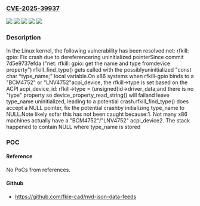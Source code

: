 ### [CVE-2025-39937](https://cve.mitre.org/cgi-bin/cvename.cgi?name=CVE-2025-39937)
![](https://img.shields.io/static/v1?label=Product&message=Linux&color=blue)
![](https://img.shields.io/static/v1?label=Version&message=&color=brightgreen)
![](https://img.shields.io/static/v1?label=Version&message=4.6%20&color=brightgreen)
![](https://img.shields.io/static/v1?label=Version&message=7d5e9737efda16535e5b54bd627ef4881d11d31f%20&color=brightgreen)
![](https://img.shields.io/static/v1?label=Vulnerability&message=n%2Fa&color=blue)

### Description

In the Linux kernel, the following vulnerability has been resolved:net: rfkill: gpio: Fix crash due to dereferencering uninitialized pointerSince commit 7d5e9737efda ("net: rfkill: gpio: get the name and type fromdevice property") rfkill_find_type() gets called with the possiblyuninitialized "const char *type_name;" local variable.On x86 systems when rfkill-gpio binds to a "BCM4752" or "LNV4752"acpi_device, the rfkill->type is set based on the ACPI acpi_device_id:        rfkill->type = (unsigned)id->driver_data;and there is no "type" property so device_property_read_string() will failand leave type_name uninitialized, leading to a potential crash.rfkill_find_type() does accept a NULL pointer, fix the potential crashby initializing type_name to NULL.Note likely sofar this has not been caught because:1. Not many x86 machines actually have a "BCM4752"/"LNV4752" acpi_device2. The stack happened to contain NULL where type_name is stored

### POC

#### Reference
No PoCs from references.

#### Github
- https://github.com/fkie-cad/nvd-json-data-feeds

